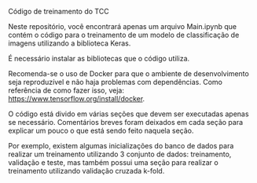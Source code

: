 Código de treinamento do TCC

Neste repositório, você encontrará apenas um arquivo Main.ipynb que contém
o código para o treinamento de um modelo de classificação de imagens utilizando
a biblioteca Keras.

É necessário instalar as bibliotecas que o código utiliza.

Recomenda-se o uso de Docker para que o ambiente de desenvolvimento seja
reproduzível e não haja problemas com dependências. Como referência de como fazer isso, veja: https://www.tensorflow.org/install/docker.

O código está divido em várias seções que devem ser executadas apenas se
necessário. Comentários breves foram deixados em cada seção para explicar
um pouco o que está sendo feito naquela seção.

Por exemplo, existem algumas inicializações do banco de dados para realizar um
treinamento utilizando 3 conjunto de dados: treinamento, validação e teste, mas também possui uma seção para realizar o treinamento utilizando validação
cruzada k-fold.
